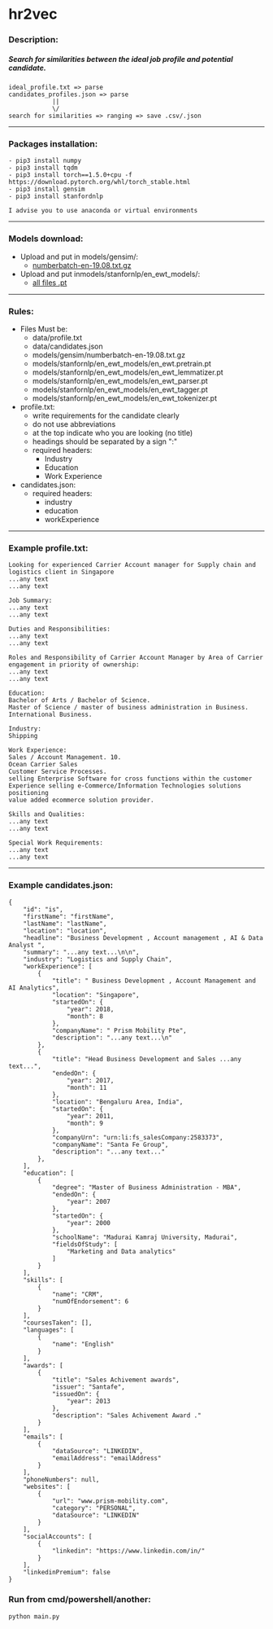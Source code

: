 # hr2vec

### Description:
##### Search for similarities between the ideal job profile and potential candidate.
```
ideal_profile.txt => parse 
candidates_profiles.json => parse
            ||
            \/
search for similarities => ranging => save .csv/.json
```
___
### Packages installation:
```
- pip3 install numpy
- pip3 install tqdm
- pip3 install torch==1.5.0+cpu -f https://download.pytorch.org/whl/torch_stable.html
- pip3 install gensim
- pip3 install stanfordnlp
```

```
I advise you to use anaconda or virtual environments
```
___
### Models download:
- Upload and put in models/gensim/:
    - [numberbatch-en-19.08.txt.gz](https://conceptnet.s3.amazonaws.com/downloads/2019/numberbatch/numberbatch-en-19.08.txt.gz)
- Upload and put inmodels/stanfornlp/en_ewt_models/:
    - [all files .pt](http://nlp.stanford.edu/software/stanfordnlp_models/0.2.0/en_ewt_models.zip)
___
### Rules:
- Files Must be:
    - data/profile.txt
    - data/candidates.json
    - models/gensim/numberbatch-en-19.08.txt.gz
    - models/stanfornlp/en_ewt_models/en_ewt.pretrain.pt
    - models/stanfornlp/en_ewt_models/en_ewt_lemmatizer.pt
    - models/stanfornlp/en_ewt_models/en_ewt_parser.pt
    - models/stanfornlp/en_ewt_models/en_ewt_tagger.pt
    - models/stanfornlp/en_ewt_models/en_ewt_tokenizer.pt
- profile.txt:
    - write requirements for the candidate clearly
    - do not use abbreviations
    - at the top indicate who you are looking (no title)
    - headings should be separated by a sign ":"
    - required headers:
        - Industry
        - Education
        - Work Experience
- candidates.json:
    - required headers:
        - industry
        - education
        - workExperience
___
### Example profile.txt:
```
Looking for experienced Carrier Account manager for Supply chain and logistics client in Singapore
...any text
...any text

Job Summary:
...any text
...any text

Duties and Responsibilities:
...any text
...any text

Roles and Responsibility of Carrier Account Manager by Area of Carrier engagement in priority of ownership:
...any text
...any text

Education:
Bachelor of Arts / Bachelor of Science. 
Master of Science / master of business administration in Business.
International Business.

Industry:
Shipping

Work Experience:
Sales / Account Management. 10.
Ocean Carrier Sales
Customer Service Processes.
selling Enterprise Software for cross functions within the customer
Experience selling e-Commerce/Information Technologies solutions positioning
value added ecommerce solution provider.

Skills and Qualities:
...any text
...any text

Special Work Requirements:
...any text
...any text
```
___
### Example candidates.json:
```
{
    "id": "is",
    "firstName": "firstName",
    "lastName": "lastName",
    "location": "location",
    "headline": "Business Development , Account management , AI & Data Analyst ",
    "summary": "...any text...\n\n",
    "industry": "Logistics and Supply Chain",
    "workExperience": [
        {
            "title": " Business Development , Account Management and AI Analytics",
            "location": "Singapore",
            "startedOn": {
                "year": 2018,
                "month": 8
            },
            "companyName": " Prism Mobility Pte",
            "description": "...any text...\n"
        },
        {
            "title": "Head Business Development and Sales ...any text...",
            "endedOn": {
                "year": 2017,
                "month": 11
            },
            "location": "Bengaluru Area, India",
            "startedOn": {
                "year": 2011,
                "month": 9
            },
            "companyUrn": "urn:li:fs_salesCompany:2583373",
            "companyName": "Santa Fe Group",
            "description": "...any text..."
        },        
    ],
    "education": [
        {
            "degree": "Master of Business Administration - MBA",
            "endedOn": {
                "year": 2007
            },
            "startedOn": {
                "year": 2000
            },
            "schoolName": "Madurai Kamraj University, Madurai",
            "fieldsOfStudy": [
                "Marketing and Data analytics"
            ]
        }
    ],
    "skills": [
        {
            "name": "CRM",
            "numOfEndorsement": 6
        }
    ],
    "coursesTaken": [],
    "languages": [
        {
            "name": "English"
        }
    ],
    "awards": [
        {
            "title": "Sales Achivement awards",
            "issuer": "Santafe",
            "issuedOn": {
                "year": 2013
            },
            "description": "Sales Achivement Award ."
        }
    ],
    "emails": [
        {
            "dataSource": "LINKEDIN",
            "emailAddress": "emailAddress"
        }
    ],
    "phoneNumbers": null,
    "websites": [
        {
            "url": "www.prism-mobility.com",
            "category": "PERSONAL",
            "dataSource": "LINKEDIN"
        }
    ],
    "socialAccounts": [
        {
            "linkedin": "https://www.linkedin.com/in/"
        }
    ],
    "linkedinPremium": false
}
```
### Run from cmd/powershell/another:
```
python main.py
```